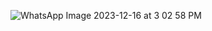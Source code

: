 ![WhatsApp Image 2023-12-16 at 3 02 58 PM](https://github.com/zeeshantaj/Translator_App/assets/91092210/6e97d72d-60b0-4117-beab-10564ea96751)
